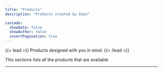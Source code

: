 ```yaml
---
title: "Products"
description: "Products created by Edyn"

cascade:
  showDate: false
  showAuthor: false
  invertPagination: true
---
```


{{< lead >}}
Products designed with you in mind.
{{< /lead >}}

This sections lists all the products that are available

---

